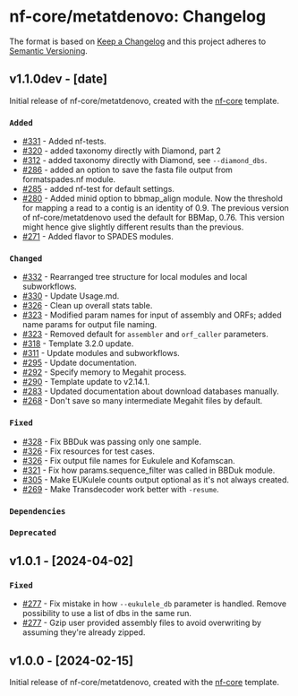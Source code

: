 # nf-core/metatdenovo: Changelog

The format is based on [Keep a Changelog](https://keepachangelog.com/en/1.0.0/)
and this project adheres to [Semantic Versioning](https://semver.org/spec/v2.0.0.html).

## v1.1.0dev - [date]

Initial release of nf-core/metatdenovo, created with the [nf-core](https://nf-co.re/) template.

### `Added`

- [#331](<[https://github.com/nf-core/metatdenovo/pull/331](https://github.com/nf-core/metatdenovo/pull/331)>) - Added nf-tests.
- [#320](<[https://github.com/nf-core/metatdenovo/pull/320](https://github.com/nf-core/metatdenovo/pull/320)>) - added taxonomy directly with Diamond, part 2
- [#312](<[https://github.com/nf-core/metatdenovo/pull/312](https://github.com/nf-core/metatdenovo/pull/312)>) - added taxonomy directly with Diamond, see `--diamond_dbs`.
- [#286](<[https://github.com/nf-core/metatdenovo/pull/286](https://github.com/nf-core/metatdenovo/pull/286)>) - added an option to save the fasta file output from formatspades.nf module.
- [#285](<[https://github.com/nf-core/metatdenovo/pull/285](https://github.com/nf-core/metatdenovo/pull/285)>) - added nf-test for default settings.
- [#280](<[https://github.com/nf-core/metatdenovo/issues/280](https://github.com/nf-core/metatdenovo/issues/280)>) - Added minid option to bbmap_align module. Now the threshold for mapping a read to a contig is an identity of 0.9. The previous version of nf-core/metatdenovo used the default for BBMap, 0.76. This version might hence give slightly different results than the previous.
- [#271](<[https://github.com/nf-core/metatdenovo/issues/271](https://github.com/nf-core/metatdenovo/issues/271)>) - Added flavor to SPADES modules.

### `Changed`

- [#332](<[https://github.com/nf-core/metatdenovo/pull/332](https://github.com/nf-core/metatdenovo/pull/332)>) - Rearranged tree structure for local modules and local subworkflows.
- [#330](<[https://github.com/nf-core/metatdenovo/pull/330](https://github.com/nf-core/metatdenovo/pull/330)>) - Update Usage.md.
- [#326](<[https://github.com/nf-core/metatdenovo/pull/326](https://github.com/nf-core/metatdenovo/pull/326)>) - Clean up overall stats table.
- [#323](<[https://github.com/nf-core/metatdenovo/pull/323](https://github.com/nf-core/metatdenovo/pull/323)>) - Modified param names for input of assembly and ORFs; added name params for output file naming.
- [#323](<[https://github.com/nf-core/metatdenovo/pull/323](https://github.com/nf-core/metatdenovo/pull/323)>) - Removed default for `assembler` and `orf_caller` parameters.
- [#318](<[https://github.com/nf-core/metatdenovo/pull/318](https://github.com/nf-core/metatdenovo/pull/318)>) - Template 3.2.0 update.
- [#311](<[https://github.com/nf-core/metatdenovo/pull/311](https://github.com/nf-core/metatdenovo/pull/311)>) - Update modules and subworkflows.
- [#295](<[https://github.com/nf-core/metatdenovo/pull/295](https://github.com/nf-core/metatdenovo/pull/295)>) - Update documentation.
- [#292](<[https://github.com/nf-core/metatdenovo/pull/292](https://github.com/nf-core/metatdenovo/pull/292)>) - Specify memory to Megahit process.
- [#290](<[https://github.com/nf-core/metatdenovo/pull/290](https://github.com/nf-core/metatdenovo/pull/290)>) - Template update to v2.14.1.
- [#283](<[https://github.com/nf-core/metatdenovo/pull/283](https://github.com/nf-core/metatdenovo/pull/283)>) - Updated documentation about download databases manually.
- [#268](<[https://github.com/nf-core/metatdenovo/pull/268](https://github.com/nf-core/metatdenovo/pull/268)>) - Don't save so many intermediate Megahit files by default.

### `Fixed`

- [#328](<[https://github.com/nf-core/metatdenovo/pull/328](https://github.com/nf-core/metatdenovo/pull/328)>) - Fix BBDuk was passing only one sample.
- [#326](<[https://github.com/nf-core/metatdenovo/pull/326](https://github.com/nf-core/metatdenovo/pull/326)>) - Fix resources for test cases.
- [#326](<[https://github.com/nf-core/metatdenovo/pull/326](https://github.com/nf-core/metatdenovo/pull/326)>) - Fix output file names for Eukulele and Kofamscan.
- [#321](<[https://github.com/nf-core/metatdenovo/pull/321](https://github.com/nf-core/metatdenovo/pull/321)>) - Fix how params.sequence_filter was called in BBDuk module.
- [#305](<[https://github.com/nf-core/metatdenovo/pull/305](https://github.com/nf-core/metatdenovo/pull/305)>) - Make EUKulele counts output optional as it's not always created.
- [#269](<[https://github.com/nf-core/metatdenovo/pull/269](https://github.com/nf-core/metatdenovo/pull/269)>) - Make Transdecoder work better with `-resume`.

### `Dependencies`

### `Deprecated`

## v1.0.1 - [2024-04-02]

### `Fixed`

- [#277](https://github.com/nf-core/metatdenovo/pull/277) - Fix mistake in how `--eukulele_db` parameter is handled. Remove possibility to use a list of dbs in the same run.
- [#277](https://github.com/nf-core/metatdenovo/pull/277) - Gzip user provided assembly files to avoid overwriting by assuming they're already zipped.

## v1.0.0 - [2024-02-15]

Initial release of nf-core/metatdenovo, created with the [nf-core](https://nf-co.re/) template.
